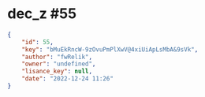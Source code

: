 
# dec_z #55
                
```JSON
{
    "id": 55,
    "key": "bMuEkRncW-9zOvuPmPlXwV@4xiUiApLsMbA&9sVk",
    "author": "fwRelik",
    "owner": "undefined",
    "lisance_key": null,
    "date": "2022-12-24 11:26"
}
```
    